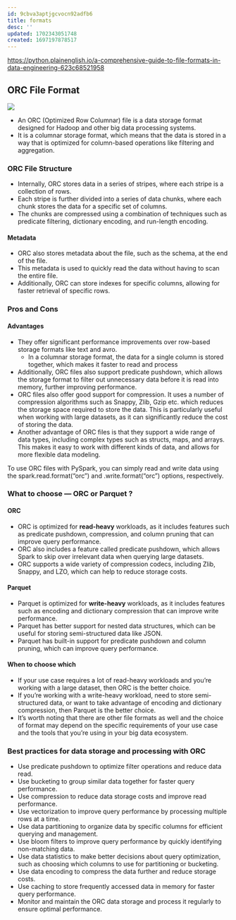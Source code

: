```yaml
---
id: 9cbva3aptjgcvocn92adfb6
title: formats
desc: ''
updated: 1702343051748
created: 1697197878517
---
```

<https://python.plainenglish.io/a-comprehensive-guide-to-file-formats-in-data-engineering-623c68521958>

## ORC File Format

![](https://miro.medium.com/v2/resize:fit:828/0*J3f3fsUGgg1j7LXM)

- An ORC (Optimized Row Columnar) file is a data storage format designed for Hadoop and other big data processing systems.
- It is a columnar storage format, which means that the data is stored in a way that is optimized for column-based operations like filtering and aggregation.

### ORC File Structure

- Internally, ORC stores data in a series of stripes, where each stripe is a collection of rows.
- Each stripe is further divided into a series of data chunks, where each chunk stores the data for a specific set of columns.
- The chunks are compressed using a combination of techniques such as predicate filtering, dictionary encoding, and run-length encoding.

#### Metadata

- ORC also stores metadata about the file, such as the schema, at the end of the file.
- This metadata is used to quickly read the data without having to scan the entire file.
- Additionally, ORC can store indexes for specific columns, allowing for faster retrieval of specific rows.

### Pros and Cons

#### Advantages

- They offer significant performance improvements over row-based storage formats like text and avro.
  - In a columnar storage format, the data for a single column is stored together, which makes it faster to read and process
- Additionally, ORC files also support predicate pushdown, which allows the storage format to filter out unnecessary data before it is read into memory, further improving performance.
- ORC files also offer good support for compression. It uses a number of compression algorithms such as Snappy, Zlib, Gzip etc. which reduces the storage space required to store the data. This is particularly useful when working with large datasets, as it can significantly reduce the cost of storing the data.
- Another advantage of ORC files is that they support a wide range of data types, including complex types such as structs, maps, and arrays. This makes it easy to work with different kinds of data, and allows for more flexible data modeling.

To use ORC files with PySpark, you can simply read and write data using the spark.read.format(“orc”) and .write.format(“orc”) options, respectively.

### What to choose — ORC or Parquet ?
#### ORC
- ORC is optimized for **read-heavy** workloads, as it includes features such as predicate pushdown, compression, and column pruning that can improve query performance.
- ORC also includes a feature called predicate pushdown, which allows Spark to skip over irrelevant data when querying large datasets.
- ORC supports a wide variety of compression codecs, including Zlib, Snappy, and LZO, which can help to reduce storage costs.

#### Parquet
- Parquet is optimized for **write-heavy** workloads, as it includes features such as encoding and dictionary compression that can improve write performance.
- Parquet has better support for nested data structures, which can be useful for storing semi-structured data like JSON.
- Parquet has built-in support for predicate pushdown and column pruning, which can improve query performance.

#### When to choose which
- If your use case requires a lot of read-heavy workloads and you’re working with a large dataset, then ORC is the better choice.
- If you’re working with a write-heavy workload, need to store semi-structured data, or want to take advantage of encoding and dictionary compression, then Parquet is the better choice.
- It’s worth noting that there are other file formats as well and the choice of format may depend on the specific requirements of your use case and the tools that you’re using in your big data ecosystem.

### Best practices for data storage and processing with ORC

- Use predicate pushdown to optimize filter operations and reduce data read.
- Use bucketing to group similar data together for faster query performance.
- Use compression to reduce data storage costs and improve read performance.
- Use vectorization to improve query performance by processing multiple rows at a time.
- Use data partitioning to organize data by specific columns for efficient querying and management.
- Use bloom filters to improve query performance by quickly identifying non-matching data.
- Use data statistics to make better decisions about query optimization, such as choosing which columns to use for partitioning or bucketing.
- Use data encoding to compress the data further and reduce storage costs.
- Use caching to store frequently accessed data in memory for faster query performance.
- Monitor and maintain the ORC data storage and process it regularly to ensure optimal performance.
